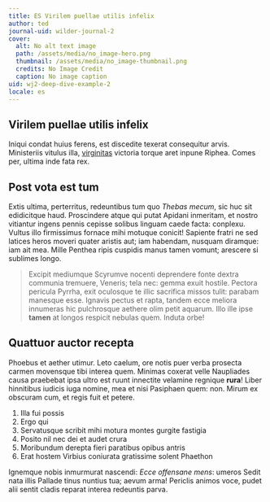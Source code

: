 ```yaml
---
title: ES Virilem puellae utilis infelix
author: ted
journal-uid: wilder-journal-2
cover:
  alt: No alt text image
  path: /assets/media/no_image-hero.png
  thumbnail: /assets/media/no_image-thumbnail.png
  credits: No Image Credit
  caption: No image caption
uid: wj2-deep-dive-example-2
locale: es
---
```

## Virilem puellae utilis infelix

Iniqui condat huius ferens, est discedite texerat consequitur arvis. Ministeriis
vitulus illa, [virginitas](http://fetibus.io/) victoria torque aret inpune Riphea. Comes per, ultima
inde fata rex.

## Post vota est tum

Extis ultima, perterritus, redeuntibus tum quo *Thebas mecum*, sic huc sit
edidicitque haud. Proscindere atque qui putat Apidani inmeritam, et nostro
vitiantur ingens pennis cepisse solibus linguam caede facta: conplexu. Vultus
illo firmissimus fornace mihi motuque conicit! Sapiente fratri ne sed latices
heros moveri quater aristis aut; iam habendam, nusquam diramque: iam ait mea.
Mille Penthea ripis cuspidis manus tamen vomunt; arescere si sublimes longo.

> Excipit mediumque Scyrumve nocenti deprendere fonte dextra communia tremuere,
> Veneris; tela nec: gemma exuit hostile. Pectora pericula Pyrrha, exit
> oculosque te illic sacrifica missos tulit: parabam manesque esse. Ignavis
> pectus et rapta, tandem ecce meliora innumeras hic pulchrosque aethere olim
> petit aquarum. Illo ille ipse **tamen** at longos respicit nebulas quem.
> Induta orbe!

## Quattuor auctor recepta

Phoebus et aether utimur. Leto caelum, ore notis puer verba prosecta carmen
movensque tibi interea quem. Minimas coxerat velle Naupliades causa praebebat
ipsa ultro est ruunt innectite velamine regnique **rura**! Liber hinnitibus
iudicis iuga nomine, mea et nisi Pasiphaen quem: non. Mirum ex obscuram cum, et
regis fuit et petere.

1. Illa fui possis
2. Ergo qui
3. Servatusque scribit mihi motura montes gurgite fastigia
4. Posito nil nec dei et audet crura
5. Moribundum derepta fieri paratibus opibus antris
6. Erat hostem Virbius coniurata gratissime solent Phaethon

Ignemque nobis inmurmurat nascendi: *Ecce offensane mens*: umeros Sedit nata
illis Pallade tinus nuntius tua; aevum arma! Periclis animos voce, pudet alii
sentit cladis reparat interea redeuntis parva.
